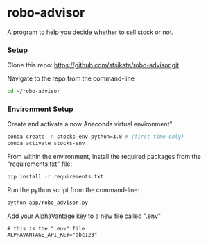 # robo-advisor
A program to help you decide whether to sell stock or not.

### Setup

Clone this repo: https://github.com/stsikata/robo-advisor.git

Navigate to the repo from the command-line

```sh
cd ~/robo-advisor
```

### Environment Setup

Create and activate a now Anaconda virtual environment"

```sh
conda create -n stocks-env python=3.8 # (first time only)
conda activate stocks-env
```

From within the environment, install the required packages from the "requirements.txt" file:

```sh
pip install -r requirements.txt
```

Run the python script from the command-line:

```sh
python app/robo_advisor.py
```


Add your AlphaVantage key to a new file called ".env"
```
# this is the ".env" file
ALPHAVANTAGE_API_KEY="abc123"
```